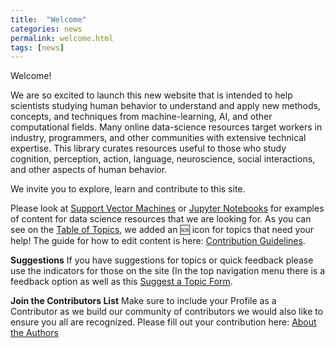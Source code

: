 ```yaml
---
title:  "Welcome"
categories: news
permalink: welcome.html
tags: [news]
---
```


Welcome! 

We are so excited to launch this new website that is intended to help scientists studying human behavior to understand and apply new methods, concepts, and techniques from machine-learning, AI, and other computational fields. Many online data-science resources target workers in industry, programmers, and other communities with extensive technical expertise. This library curates resources useful to those who study cognition, perception, action, language, neuroscience, social interactions, and other aspects of human behavior.

We invite you to explore, learn and contribute to this site. 

Please look at [Support Vector Machines](https://nrt-library.github.io/nrt-library/support_vector_machines.html) or [Jupyter Notebooks](https://nrt-library.github.io/nrt-library/jupyter.html) for examples of content for data science resources that we are looking for. As you can see on the [Table of Topics](https://nrt-library.github.io/nrt-library/mydoc_topics.html), we added an 🆘 icon for topics that need your help! The guide for how to edit content is here: [Contribution Guidelines](https://nrt-library.github.io/nrt-library/mydoc_guides.html).
 
 
**Suggestions**
If you have suggestions for topics or quick feedback please use the indicators for those on the site (In the top navigation menu there is a feedback option as well as this [Suggest a Topic Form](https://nrt-library.github.io/nrt-library/mydoc_suggest.html). 
 
 
**Join the Contributors List**
Make sure to include your Profile as a Contributor as we build our community of contributors we would also like to ensure you all are recognized. Please fill out your contribution here: [About the Authors](https://nrt-library.github.io/nrt-library/mydoc_about.html)
